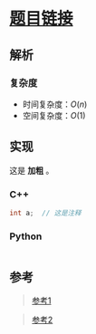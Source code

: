 # [题目链接](link)

## 解析

### 复杂度

* 时间复杂度：$O(n)$
* 空间复杂度：$O(1)$

## 实现

这是 **加粗** 。

### C++

```C++
int a;  // 这是注释
```

### Python

```Python

```


## 参考

> [参考1](link)

> [参考2](link)
